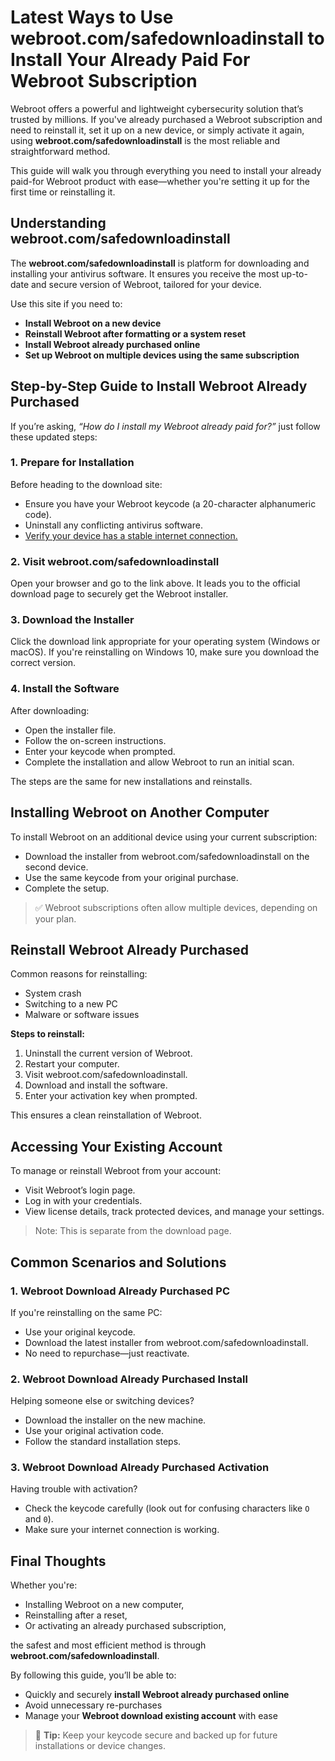 # Latest Ways to Use webroot.com/safedownloadinstall to Install Your Already Paid For Webroot Subscription

Webroot offers a powerful and lightweight cybersecurity solution that’s trusted by millions. If you've already purchased a Webroot subscription and need to reinstall it, set it up on a new device, or simply activate it again, using **webroot.com/safedownloadinstall** is the most reliable and straightforward method.

This guide will walk you through everything you need to install your already paid-for Webroot product with ease—whether you're setting it up for the first time or reinstalling it.



## Understanding webroot.com/safedownloadinstall

The **webroot.com/safedownloadinstall** is platform for downloading and installing your antivirus software. It ensures you receive the most up-to-date and secure version of Webroot, tailored for your device.

Use this site if you need to:

- **Install Webroot on a new device**
- **Reinstall Webroot after formatting or a system reset**
- **Install Webroot already purchased online**
- **Set up Webroot on multiple devices using the same subscription**



## Step-by-Step Guide to Install Webroot Already Purchased

If you’re asking, _“How do I install my Webroot already paid for?”_ just follow these updated steps:

### 1. Prepare for Installation

Before heading to the download site:

- Ensure you have your Webroot keycode (a 20-character alphanumeric code).
- Uninstall any conflicting antivirus software.
- [Verify your device has a stable internet connection.](https://webrootmain.readthedocs.io/)
  
### 2. Visit webroot.com/safedownloadinstall

Open your browser and go to the link above. It leads you to the official download page to securely get the Webroot installer.

### 3. Download the Installer

Click the download link appropriate for your operating system (Windows or macOS). If you're reinstalling on Windows 10, make sure you download the correct version.

### 4. Install the Software

After downloading:

- Open the installer file.
- Follow the on-screen instructions.
- Enter your keycode when prompted.
- Complete the installation and allow Webroot to run an initial scan.

The steps are the same for new installations and reinstalls.



## Installing Webroot on Another Computer

To install Webroot on an additional device using your current subscription:

- Download the installer from webroot.com/safedownloadinstall on the second device.
- Use the same keycode from your original purchase.
- Complete the setup.

> ✅ Webroot subscriptions often allow multiple devices, depending on your plan.



## Reinstall Webroot Already Purchased

Common reasons for reinstalling:

- System crash
- Switching to a new PC
- Malware or software issues

**Steps to reinstall:**

1. Uninstall the current version of Webroot.
2. Restart your computer.
3. Visit webroot.com/safedownloadinstall.
4. Download and install the software.
5. Enter your activation key when prompted.

This ensures a clean reinstallation of Webroot.



## Accessing Your Existing Account

To manage or reinstall Webroot from your account:

- Visit Webroot’s login page.
- Log in with your credentials.
- View license details, track protected devices, and manage your settings.

> Note: This is separate from the download page.



## Common Scenarios and Solutions

### 1. **Webroot Download Already Purchased PC**

If you're reinstalling on the same PC:

- Use your original keycode.
- Download the latest installer from webroot.com/safedownloadinstall.
- No need to repurchase—just reactivate.

### 2. **Webroot Download Already Purchased Install**

Helping someone else or switching devices?

- Download the installer on the new machine.
- Use your original activation code.
- Follow the standard installation steps.

### 3. **Webroot Download Already Purchased Activation**

Having trouble with activation?

- Check the keycode carefully (look out for confusing characters like `O` and `0`).
- Make sure your internet connection is working.




## Final Thoughts

Whether you're:

- Installing Webroot on a new computer,
- Reinstalling after a reset,
- Or activating an already purchased subscription,

the safest and most efficient method is through **webroot.com/safedownloadinstall**.

By following this guide, you’ll be able to:

- Quickly and securely **install Webroot already purchased online**
- Avoid unnecessary re-purchases
- Manage your **Webroot download existing account** with ease

> 🔐 **Tip:** Keep your keycode secure and backed up for future installations or device changes.
